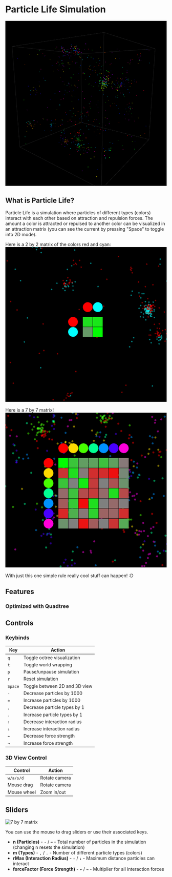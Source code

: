 # Particle Life Simulation

![demo](./demo1.gif)

## What is Particle Life?

Particle Life is a simulation where particles of different types (colors) interact with each other based on attraction and repulsion forces. The amount a color is attracted or repulsed to another color can be visualized in an attraction matrix (you can see the current by pressing "Space" to toggle into 2D mode).

Here is a 2 by 2 matrix of the colors red and cyan:  
![2 by 2 matrix](./matrix2by2.gif)

Here is a 7 by 7 matrix!  
![7 by 7 matrix](./matrix7by7.gif)

With just this one simple rule really cool stuff can happen! :D

## Features

### Optimized with Quadtree

## Controls

### Keybinds

| Key | Action |
|-----|--------|
| `q` | Toggle octree visualization |
| `t` | Toggle world wrapping |
| `p` | Pause/unpause simulation |
| `r` | Reset simulation |
| `Space` | Toggle between 2D and 3D view |
| `-` | Decrease particles by 1000 |
| `=` | Increase particles by 1000 |
| `,` | Decrease particle types by 1 |
| `.` | Increase particle types by 1 |
| `↑` | Decrease interaction radius |
| `↓` | Increase interaction radius |
| `←` | Decrease force strength |
| `→` | Increase force strength |

### 3D View Control
| Control | Action |
|---------|--------|
| `w/a/s/d` | Rotate camera |
| Mouse drag | Rotate camera |
| Mouse wheel | Zoom in/out |

## Sliders

![7 by 7 matrix](./sliders.gif)

You can use the mouse to drag sliders or use their associated keys.  

- **n (Particles)** - `-` / `=` - Total number of particles in the simulation (changing n resets the simulation)  
- **m (Types)** - `,` / `.` - Number of different particle types (colors)  
- **rMax (Interaction Radius)** - `↑` / `↓` - Maximum distance particles can interact
- **forceFactor (Force Strength)** - `←` / `→` - Multiplier for all interaction forces



